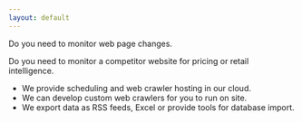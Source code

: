 ```yaml
---
layout: default
---
```


Do you need to monitor web page changes.

Do you need to monitor a competitor website for pricing or retail intelligence.


* We provide scheduling and web crawler hosting in our cloud.
* We can develop custom web crawlers for you to run on site.
* We export data as RSS feeds, Excel or provide tools for database import.
